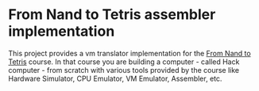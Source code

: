# From Nand to Tetris assembler implementation
This project provides a vm translator implementation for the [From Nand to Tetris](https://www.nand2tetris.org/) course.
In that course you are building a computer - called Hack computer - from scratch with various tools provided by the course
like Hardware Simulator, CPU Emulator, VM Emulator, Assembler, etc.